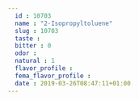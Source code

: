 ```yaml
---
  id : 10703
  name : "2-Isopropyltoluene"
  slug : 10703
  taste : 
  bitter : 0
  odor : 
  natural : 1
  flavor_profile : 
  fema_flavor_profile : 
  date : 2019-03-26T08:47:11+01:00
---
```



